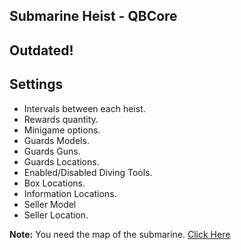 ## Submarine Heist - QBCore
## Outdated!

## Settings

* Intervals between each heist.
* Rewards quantity.
* Minigame options.
* Guards Models.
* Guards Guns.
* Guards Locations.
* Enabled/Disabled Diving Tools.
* Box Locations.
* Information Locations.
* Seller Model
* Seller Location.

**Note:** You need the map of the submarine. [Click Here](https://forum.cfx.re/t/mlo-submarine/1755611)